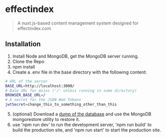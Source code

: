 # effectindex

> A nuxt.js-based content management system designed for effectindex.com

## Installation

1. Install Node and MongoDB, get the MongoDB server running.
2. Clone the Repo
3. npm install
4. Create a .env file in the base directory with the following content:
```bash
# URL of the server 
BASE_URL=http://localhost:3000/
# Base URL for Axios ('/' unless running in some directory)
BROWSER_BASE_URL=/
# A secret for the JSON Web Tokens
jwtSecret=change_this_to_something_other_than_this
```
5. (optional) Download a [dump of the database](http://effectindex.com/effectindex.tar) and use the MongoDB mongorestore utility to restore it.
6. use 'npm run dev' to run the development server, 'npm run build' to build the production site, and 'npm run start' to start the production site.
